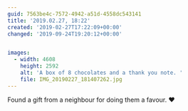 ```yaml
---
guid: 7563be4c-7572-4942-a51d-4558dc543141
title: '2019.02.27, 18:22'
created: '2019-02-27T17:22:09+00:00'
changed: '2019-09-24T19:20:12+00:00'


images:
  - width: 4608
    height: 2592
    alt: 'A box of 8 chocolates and a thank you note. '
    file: IMG_20190227_181407262.jpg
---
```


Found a gift from a neighbour for doing them a favour. ♥️
